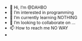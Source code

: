 - 👋 Hi, I’m @DAHBO
- 👀 I’m interested in programming
- 🌱 I’m currently learning NOTHING
- 💞️ I’m looking to collaborate on ...
- 📫 How to reach me NO WAY
- 

<!---
DAHBO/DAHBO is a ✨ special ✨ repository because its `README.md` (this file) appears on your GitHub profile.
You can click the Preview link to take a look at your changes.
--->
